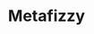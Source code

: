 ---
codehost: https://github.com/metafizzy
instagram: https://instagram.com/metafizzy
logohandle: metafizzyco
sort: metafizzy
title: Metafizzy
twitter: https://x.com/metafizzyco
website: https://metafizzy.co/
---